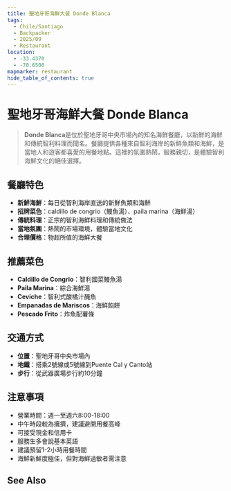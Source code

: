 ```yaml
---
title: 聖地牙哥海鮮大餐 Donde Blanca
tags:
  - Chile/Santiago
  - Backpacker
  - 2025/09
  - Restaurant
location:
  - -33.4370
  - -70.6500
mapmarker: restaurant
hide_table_of_contents: true
---
```


聖地牙哥海鮮大餐 Donde Blanca
============================

> **Donde Blanca**是位於聖地牙哥中央市場內的知名海鮮餐廳，以新鮮的海鮮和傳統智利料理而聞名。餐廳提供各種來自智利海岸的新鮮魚類和海鮮，是當地人和遊客都喜愛的用餐地點。這裡的氛圍熱鬧，服務親切，是體驗智利海鮮文化的絕佳選擇。

## 餐廳特色
- **新鮮海鮮**：每日從智利海岸直送的新鮮魚類和海鮮
- **招牌菜色**：caldillo de congrio（鰻魚湯）、paila marina（海鮮湯）
- **傳統料理**：正宗的智利海鮮料理和傳統做法
- **當地氛圍**：熱鬧的市場環境，體驗當地文化
- **合理價格**：物超所值的海鮮大餐

## 推薦菜色
- **Caldillo de Congrio**：智利國菜鰻魚湯
- **Paila Marina**：綜合海鮮湯
- **Ceviche**：智利式酸橘汁醃魚
- **Empanadas de Mariscos**：海鮮餡餅
- **Pescado Frito**：炸魚配薯條

## 交通方式
- **位置**：聖地牙哥中央市場內
- **地鐵**：搭乘2號線或5號線到Puente Cal y Canto站
- **步行**：從武器廣場步行約10分鐘

## 注意事項
- 營業時間：週一至週六8:00-18:00
- 中午時段較為擁擠，建議避開用餐高峰
- 可接受現金和信用卡
- 服務生多會說基本英語
- 建議預留1-2小時用餐時間
- 海鮮新鮮度極佳，但對海鮮過敏者需注意

See Also
--------